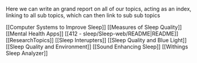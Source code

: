 Here we can write an grand report on all of our topics, acting as an index, linking to all sub topics, which can then link to sub sub topics

[[Computer Systems to Improve Sleep]]
[[Measures of Sleep Quality]]
[[Mental Health Apps]]
[[412 - sleep/Sleep-web/README|README]]
[[ResearchTopics]]
[[Sleep Interupters]]
[[Sleep Quality and Blue Light]]
[[Sleep Quality and Environment]]
[[Sound Enhancing Sleep]]
[[Withings Sleep Analyzer]]
